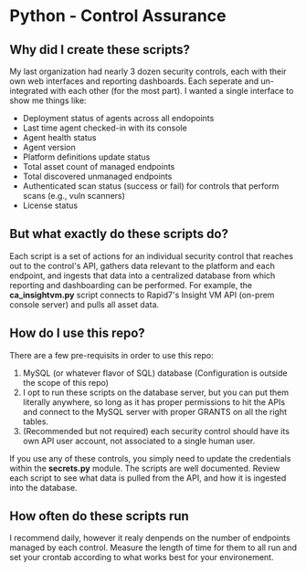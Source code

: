 # Python - Control Assurance

## Why did I create these scripts?

My last organization had nearly 3 dozen security controls, each with their own web interfaces and reporting dashboards. Each seperate and un-integrated with each other (for the most part). I wanted a single interface to show me things like:

* Deployment status of agents across all endopoints
* Last time agent checked-in with its console
* Agent health status
* Agent version
* Platform definitions update status
* Total asset count of managed endpoints
* Total discovered unmanaged endpoints
* Authenticated scan status (success or fail) for controls that perform scans (e.g., vuln scanners)
* License status

## But what exactly do these scripts do?

Each script is a set of actions for an individual security control that reaches out to the control's API, gathers data relevant to the platform and each endpoint, and ingests that data into a centralized database from which reporting and dashboarding can be performed.  For example, the **ca_insightvm.py** script connects to Rapid7's Insight VM API (on-prem console server) and pulls all asset data.

## How do I use this repo?

There are a few pre-requisits in order to use this repo:

1. MySQL (or whatever flavor of SQL) database (Configuration is outside the scope of this repo)
2. I opt to run these scripts on the database server, but you can put them literally anywhere, so long as it has proper permissions to hit the APIs and connect to the MySQL server with proper GRANTS on all the right tables.
3. (Recommended but not required) each security control should have its own API user account, not associated to a single human user.

If you use any of these controls, you simply need to update the credentials within the **secrets.py** module. The scripts are well documented. Review each script to see what data is pulled from the API, and how it is ingested into the database.

## How often do these scripts run

I recommend daily, however it realy denpends on the number of endpoints managed by each control. Measure the length of time for them to all run and set your crontab according to what works best for your environement.
